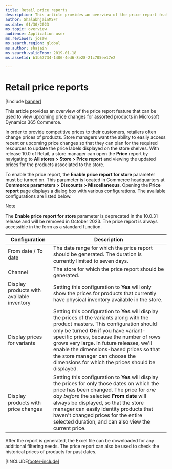 ```yaml
---
title: Retail price reports
description: This article provides an overview of the price report feature that can be used to view upcoming price changes for assorted products in Microsoft Dynamics 365 Commerce.
author: ShalabhjainMSFT
ms.date: 01/30/2023
ms.topic: overview
audience: Application user
ms.reviewer: josaw
ms.search.region: global
ms.author: shajain
ms.search.validFrom: 2019-01-18
ms.assetid: b1b57734-1406-4ed6-8e28-21c705ee17e2

---
```


# Retail price reports

[!include [banner](includes/banner.md)]

This article provides an overview of the price report feature that can be used to view upcoming price changes for assorted products in Microsoft Dynamics 365 Commerce.

In order to provide competitive prices to their customers, retailers often change prices of products. Store managers want the ability to easily access recent or upcoming price changes so that they can plan for the required resources to update the price labels displayed on the store shelves. With release 10.0 of Retail, a store manager can open the **Price** report by navigating to **All stores \> Store \> Price report** and viewing the updated prices for the products associated to the store. 

To enable the price report, the **Enable price report for store** parameter must be turned on. This parameter is located in Commerce headquarters at **Commerce parameters \> Discounts \> Miscellaneous**. Opening the **Price report** page displays a dialog box with various configurations. The available configurations are listed below.

> [!NOTE]
> The **Enable price report for store** parameter is deprecated in the 10.0.31 release and will be removed in October 2023. The price report is always accessible in the form as a standard function.

| Configuration | Description |
|---|---|
| From date / To date| The date range for which the price report should be generated. The duration is currently limited to seven days. |
| Channel| The store for which the price report should be generated. |
| Display products with available inventory| Setting this configuration to **Yes** will only show the prices for products that currently have physical inventory available in the store. |
| Display prices for variants | Setting this configuration to **Yes** will display the prices of the variants along with the product masters. This configuration should only be turned **On** if you have variant-specific prices, because the number of rows grows very large. In future releases, we'll enable the dimensions-based prices so that the store manager can choose the dimensions for which the prices should be displayed. |
| Display products with price changes | Setting this configuration to **Yes** will display the prices for only those dates on which the price has been changed. The price for *one day before* the selected **From date** will always be displayed, so that the store manager can easily identity products that haven't changed prices for the entire selected duration, and can also view the current price. |

After the report is generated, the Excel file can be downloaded for any additional filtering needs. The price report can also be used to check the historical prices of products for past dates.


[!INCLUDE[footer-include](../includes/footer-banner.md)]
